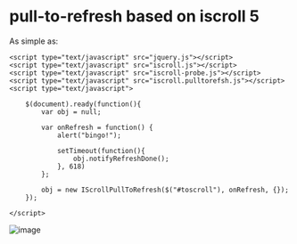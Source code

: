 # pull-to-refresh based on iscroll 5

As simple as:

	<script type="text/javascript" src="jquery.js"></script>
	<script type="text/javascript" src="iscroll.js"></script>
	<script type="text/javascript" src="iscroll-probe.js"></script>
	<script type="text/javascript" src="iscroll.pulltorefsh.js"></script>
	<script type="text/javascript">
	
	    $(document).ready(function(){
	        var obj = null;
	
	        var onRefresh = function() {
	            alert("bingo!");
	
	            setTimeout(function(){
	                obj.notifyRefreshDone();
	            }, 618)
	        };
	
	        obj = new IScrollPullToRefresh($("#toscroll"), onRefresh, {});
	    });
	
	</script>

![image](https://raw.githubusercontent.com/albert-zhang/iscroll-pulltorefresh/master/screenshot.jpg)
